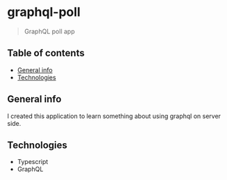# graphql-poll

> GraphQL poll app

## Table of contents

- [General info](#general-info)
- [Technologies](#technologies)

## General info

I created this application to learn something about using graphql on server side.

## Technologies

- Typescript
- GraphQL
